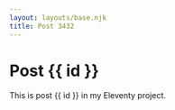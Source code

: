 ```yaml
---
layout: layouts/base.njk
title: Post 3432
---
```


# Post {{ id }}

This is post {{ id }} in my Eleventy project.
